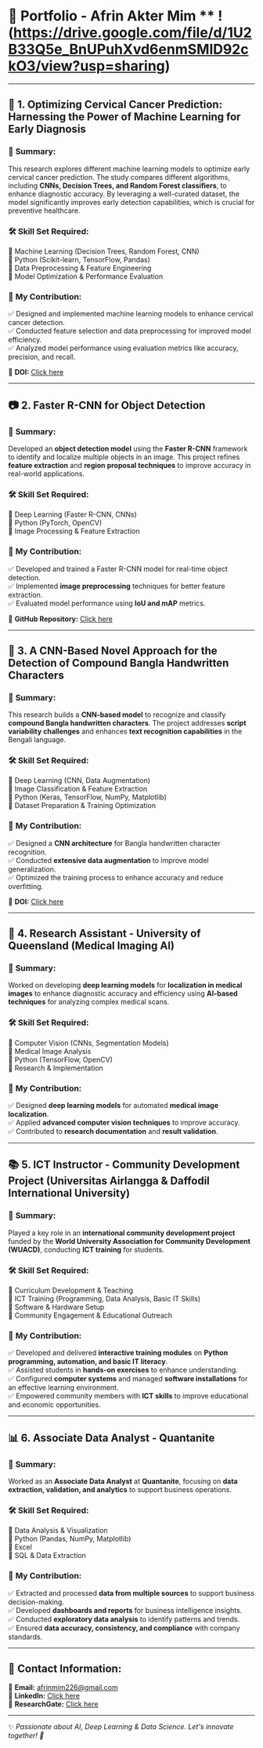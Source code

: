 # 🎯 **Portfolio - Afrin Akter Mim**                                  ** !(https://drive.google.com/file/d/1U2B33Q5e_BnUPuhXvd6enmSMlD92ckO3/view?usp=sharing)    

---

## 🔬 **1. Optimizing Cervical Cancer Prediction: Harnessing the Power of Machine Learning for Early Diagnosis**  
### 📌 **Summary:**  
This research explores different machine learning models to optimize early cervical cancer prediction. The study compares different algorithms, including **CNNs, Decision Trees, and Random Forest classifiers**, to enhance diagnostic accuracy. By leveraging a well-curated dataset, the model significantly improves early detection capabilities, which is crucial for preventive healthcare.  

### 🛠 **Skill Set Required:**  
🔹 Machine Learning (Decision Trees, Random Forest, CNN)  
🔹 Python (Scikit-learn, TensorFlow, Pandas)  
🔹 Data Preprocessing & Feature Engineering  
🔹 Model Optimization & Performance Evaluation  

### 🚀 **My Contribution:**  
✅ Designed and implemented machine learning models to enhance cervical cancer detection.  
✅ Conducted feature selection and data preprocessing for improved model efficiency.  
✅ Analyzed model performance using evaluation metrics like accuracy, precision, and recall.  

🔗 **DOI:** [Click here](http://dx.doi.org/10.1109/AIIoT61789.2024.10578997)  

---

## 📷 **2. Faster R-CNN for Object Detection**  
### 📌 **Summary:**  
Developed an **object detection model** using the **Faster R-CNN** framework to identify and localize multiple objects in an image. This project refines **feature extraction** and **region proposal techniques** to improve accuracy in real-world applications.  

### 🛠 **Skill Set Required:**  
🔹 Deep Learning (Faster R-CNN, CNNs)  
🔹 Python (PyTorch, OpenCV)  
🔹 Image Processing & Feature Extraction  

### 🚀 **My Contribution:**  
✅ Developed and trained a Faster R-CNN model for real-time object detection.  
✅ Implemented **image preprocessing** techniques for better feature extraction.  
✅ Evaluated model performance using **IoU and mAP** metrics.  

🔗 **GitHub Repository:** [Click here](https://github.com/afrinmim1/Object_Detection_From_Image/blob/main/Faster_R_CNN_for_Object_Detection.ipynb)  

---

## 🔡 **3. A CNN-Based Novel Approach for the Detection of Compound Bangla Handwritten Characters**  
### 📌 **Summary:**  
This research builds a **CNN-based model** to recognize and classify **compound Bangla handwritten characters**. The project addresses **script variability challenges** and enhances **text recognition capabilities** in the Bengali language.  

### 🛠 **Skill Set Required:**  
🔹 Deep Learning (CNN, Data Augmentation)  
🔹 Image Classification & Feature Extraction  
🔹 Python (Keras, TensorFlow, NumPy, Matplotlib)  
🔹 Dataset Preparation & Training Optimization  

### 🚀 **My Contribution:**  
✅ Designed a **CNN architecture** for Bangla handwritten character recognition.  
✅ Conducted **extensive data augmentation** to improve model generalization.  
✅ Optimized the training process to enhance accuracy and reduce overfitting.  

🔗 **DOI:** [Click here](http://dx.doi.org/10.1109/ISDFS58141.2023.10131677)  

---

## 🏥 **4. Research Assistant - University of Queensland (Medical Imaging AI)**  
### 📌 **Summary:**  
Worked on developing **deep learning models** for **localization in medical images** to enhance diagnostic accuracy and efficiency using **AI-based techniques** for analyzing complex medical scans.  

### 🛠 **Skill Set Required:**  
🔹 Computer Vision (CNNs, Segmentation Models)  
🔹 Medical Image Analysis  
🔹 Python (TensorFlow, OpenCV)  
🔹 Research & Implementation  

### 🚀 **My Contribution:**  
✅ Designed **deep learning models** for automated **medical image localization**.  
✅ Applied **advanced computer vision techniques** to improve accuracy.  
✅ Contributed to **research documentation** and **result validation**.  

---

## 📚 **5. ICT Instructor - Community Development Project (Universitas Airlangga & Daffodil International University)**  
### 📌 **Summary:**  
Played a key role in an **international community development project** funded by the **World University Association for Community Development (WUACD)**, conducting **ICT training** for students.  

### 🛠 **Skill Set Required:**  
🔹 Curriculum Development & Teaching  
🔹 ICT Training (Programming, Data Analysis, Basic IT Skills)  
🔹 Software & Hardware Setup  
🔹 Community Engagement & Educational Outreach  

### 🚀 **My Contribution:**  
✅ Developed and delivered **interactive training modules** on **Python programming, automation, and basic IT literacy**.  
✅ Assisted students in **hands-on exercises** to enhance understanding.  
✅ Configured **computer systems** and managed **software installations** for an effective learning environment.  
✅ Empowered community members with **ICT skills** to improve educational and economic opportunities.  

---

## 📊 **6. Associate Data Analyst - Quantanite**  
### 📌 **Summary:**  
Worked as an **Associate Data Analyst** at **Quantanite**, focusing on **data extraction, validation, and analytics** to support business operations.  

### 🛠 **Skill Set Required:**  
🔹 Data Analysis & Visualization  
🔹 Python (Pandas, NumPy, Matplotlib)  
🔹 Excel  
🔹 SQL & Data Extraction  

### 🚀 **My Contribution:**  
✅ Extracted and processed **data from multiple sources** to support business decision-making.  
✅ Developed **dashboards and reports** for business intelligence insights.  
✅ Conducted **exploratory data analysis** to identify patterns and trends.  
✅ Ensured **data accuracy, consistency, and compliance** with company standards.  

---

## 📩 **Contact Information:**  
📧 **Email:** [afrinmim226@gmail.com](mailto:afrinmim226@gmail.com)  
💼 **LinkedIn:** [Click here](https://www.linkedin.com/in/afrin-akter-09b14823a/)  
🔬 **ResearchGate:** [Click here](https://www.researchgate.net/profile/Afrin-Mim/research)  

---

✨ *Passionate about AI, Deep Learning & Data Science. Let's innovate together! 🚀*  
